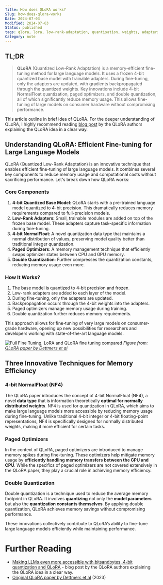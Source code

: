 ```yaml
---
Title: How does QLoRA works?
Slug: how-does-qlora-works
Date: 2024-07-03
Modified: 2024-07-03
Status: published
tags: qlora, lora, low-rank-adaptation, quantisation, weights, adapters,4-bit-normal-float, double-quantisation, training, fine-tuning 
Category: note
---
```


## TL;DR

> **QLoRA** (Quantized Low-Rank Adaptation) is a memory-efficient fine-tuning method for large language models. It uses a frozen 4-bit quantized base model with trainable adapters. During fine-tuning, only the adapters are updated, with gradients backpropagated through the quantized weights. Key innovations include 4-bit NormalFloat quantization, paged optimizers, and double quantization, all of which significantly reduce memory usage. This allows fine-tuning of large models on consumer hardware without compromising performance.
>

This article outline in brief idea of QLoRA. For the deeper understanding of QLoRA, I highly recommend reading [blog post](https://huggingface.co/blog/4bit-transformers-bitsandbytes) by the QLoRA authors explaining the QLoRA idea in a clear way.

## Understanding QLoRA: Efficient Fine-tuning for Large Language Models

QLoRA (Quantized Low-Rank Adaptation) is an innovative technique that enables efficient fine-tuning of large language models. It combines several key components to reduce memory usage and computational costs without sacrificing performance. Let's break down how QLoRA works:

### Core Components

1. **4-bit Quantized Base Model**: QLoRA starts with a pre-trained language model quantized to 4-bit precision. This dramatically reduces memory requirements compared to full-precision models.
2. **Low-Rank Adapters**: Small, trainable modules are added on top of the frozen base model. These adapters capture task-specific information during fine-tuning.
3. **4-bit NormalFloat**: A novel quantization data type that maintains a normal distribution of values, preserving model quality better than traditional integer quantization.
4. **Paged Optimizers**: A memory management technique that efficiently swaps optimizer states between CPU and GPU memory.
5. **Double Quantization**: Further compresses the quantization constants, reducing memory usage even more.

### How It Works?

1. The base model is quantized to 4-bit precision and frozen.
2. Low-rank adapters are added to each layer of the model.
3. During fine-tuning, only the adapters are updated.
4. Backpropagation occurs through the 4-bit weights into the adapters.
5. Paged optimizers manage memory usage during training.
6. Double quantization further reduces memory requirements.

This approach allows for fine-tuning of very large models on consumer-grade hardware, opening up new possibilities for researchers and developers working with state-of-the-art language models.

![Full Fine Tuning, LoRA and QLoRA fine tuning compared](/images/qlora/qlora_fine_tuning.png)
*Figure from: [QLoRA paper by Dettmers et al](https://arxiv.org/abs/2305.14314)*

## Three Innovative Techniques for Memory Efficiency

### 4-bit NormalFloat (NF4)

The QLoRA paper introduces the concept of 4-bit NormalFloat (NF4), a novel **data type** that is information theoretically **optimal for normally distributed weights**.
NF4 is used for quantization in QLoRA, which aims to make large language models more accessible by reducing memory usage during fine-tuning. Unlike traditional 4-bit integer or 4-bit floating-point representations, NF4 is specifically designed for normally distributed weights, making it more efficient for certain tasks.

### Paged Optimizers

In the context of QLoRA, paged optimizers are introduced to manage memory spikes during fine-tuning. These optimizers help mitigate memory usage by **efficiently handling memory transfers between the GPU and CPU**. While the specifics of paged optimizers are not covered extensively in the QLoRA paper, they play a crucial role in achieving memory efficiency.

### Double Quantization

Double quantization is a technique used to reduce the average memory footprint in QLoRA. It involves **quantizing** not only the **model parameters** but also the **quantization constants themselves**. By applying double quantization, QLoRA achieves memory savings without compromising performance.

These innovations collectively contribute to QLoRA’s ability to fine-tune large language models efficiently while maintaining performance.

# Further Reading

- [Making LLMs even more accessible with bitsandbytes, 4-bit quantization and QLoRA](https://huggingface.co/blog/4bit-transformers-bitsandbytes) - blog post by the QLoRA authors explaining the QLoRA idea in a clear way.
- [Original QLoRA paper by Dettmers et al](https://arxiv.org/abs/2305.14314) (2023)
